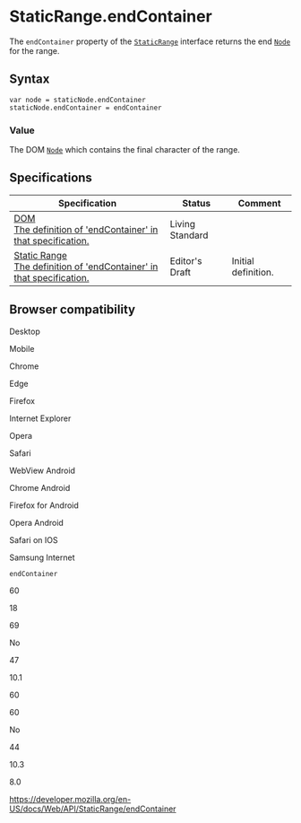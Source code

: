 StaticRange.endContainer
========================

The `endContainer` property of the [`StaticRange`](../staticrange) interface returns the end [`Node`](../node) for the range.

Syntax
------

    var node = staticNode.endContainer
    staticNode.endContainer = endContainer

### Value

The DOM [`Node`](../node) which contains the final character of the range.

Specifications
--------------

<table><thead><tr class="header"><th>Specification</th><th>Status</th><th>Comment</th></tr></thead><tbody><tr class="odd"><td><a href="https://dom.spec.whatwg.org/#dom-range-endcontainer">DOM<br />
<span class="small">The definition of 'endContainer' in that specification.</span></a></td><td><span class="spec-living">Living Standard</span></td><td></td></tr><tr class="even"><td><a href="https://w3c.github.io/staticrange/#dom-staticrange-endcontainer">Static Range<br />
<span class="small">The definition of 'endContainer' in that specification.</span></a></td><td><span class="spec-ed">Editor's Draft</span></td><td>Initial definition.</td></tr></tbody></table>

Browser compatibility
---------------------

Desktop

Mobile

Chrome

Edge

Firefox

Internet Explorer

Opera

Safari

WebView Android

Chrome Android

Firefox for Android

Opera Android

Safari on IOS

Samsung Internet

`endContainer`

60

18

69

No

47

10.1

60

60

No

44

10.3

8.0

<a href="https://developer.mozilla.org/en-US/docs/Web/API/StaticRange/endContainer" class="_attribution-link">https://developer.mozilla.org/en-US/docs/Web/API/StaticRange/endContainer</a>
